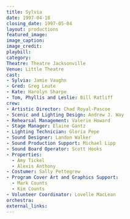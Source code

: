 ```yaml
---
title: Sylvia
date: 1997-04-18
closing_date: 1997-05-04
layout: productions
featured_image:
image_caption:
image_credit:
playbill:
category:
Theatre: Theatre Jacksonville
Venue: Little Theatre
cast:
- Sylvia: Jamie Vaughn
- Gred: Greg Leute
- Kate: Harolyn Sharpe
- Tom, Phyllis and Leslie: Bill Ratliff
crew:
- Artistic Director: Chad Royal-Pascoe
- Scenic and Lighting Design: Andrew J. Way
- Rehearsal Management: Valerie Howard
- Stage Manager: Elaine Gantz
- Lighting Technician: Gloria Pepe
- Sound Designer: Landon Walker
- Sound Production Support: Michael Lipp
- Sound Board Operator: Scott Hooks
- Properties:
  - Amy Tickel
  - Alexis Anthony
- Costumer: Sally Pettegrew
- Program Cover Art and Graphics Support:
  - Mark Counts
  - Kim Counts
- Volunteer Coordinator: Lovelle MacLean
orchestra:
external_links:
---
```

